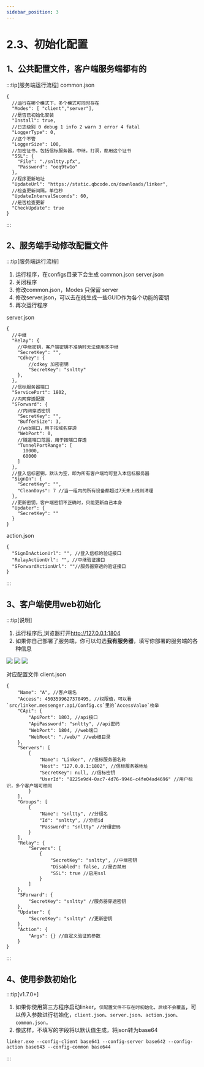 ```yaml
---
sidebar_position: 3
---
```


# 2.3、初始化配置

## 1、公共配置文件，客户端服务端都有的

:::tip[服务端运行流程]
common.json
```
{
  //运行在哪个模式下，多个模式可同时存在
  "Modes": [ "client","server"],
  //是否已初始化安装
  "Install": true,
  //日志级别 0 debug 1 info 2 warn 3 error 4 fatal
  "LoggerType": 0,
  //这个不管
  "LoggerSize": 100,
  //加密证书，包括信标服务器，中继，打洞，都用这个证书
  "SSL": {
    "File": "./snltty.pfx",
    "Password": "oeq9tw1o"
  },
  //程序更新地址
  "UpdateUrl": "https://static.qbcode.cn/downloads/linker",
  //检查更新间隔，单位秒
  "UpdateIntervalSeconds": 60,
  //是否检查更新
  "CheckUpdate": true
}
```
:::

## 2、服务端手动修改配置文件

:::tip[服务端运行流程]
1. 运行程序，在configs目录下会生成 common.json server.json
2. 关闭程序
3. 修改common.json，Modes 只保留 server
4. 修改server.json，可以去在线生成一些GUID作为各个功能的密钥
5. 再次运行程序

server.json
```
{
  //中继
  "Relay": {
    //中继密钥，客户端密钥不准确时无法使用本中继
    "SecretKey": "",
    "Cdkey": {
        //cdkey 加密密钥
        "SecretKey": "snltty"
    },
  },
  //信标服务器端口
  "ServicePort": 1802,
  //内网穿透配置
  "SForward": {
    //内网穿透密钥
    "SecretKey": "",
    "BufferSize": 3,
    //web端口，用于按域名穿透
    "WebPort": 0,
    //隧道端口范围，用于按端口穿透
    "TunnelPortRange": [
      10000,
      60000
    ]
  },
  //登入信标密钥，默认为空，即为所有客户端均可登入本信标服务器
  "SignIn": {
    "SecretKey": "",
    "CleanDays": 7 //当一组内的所有设备都超过7天未上线则清理
  },
  //更新密钥，客户端密钥不正确时，只能更新自己本身
  "Updater": {
    "SecretKey": ""
  }
}
```
action.json
```
{
  "SignInActionUrl": "", //登入信标的验证接口
  "RelayActionUrl": "", //中继验证接口
  "SForwardActionUrl": ""//服务器穿透的验证接口
}
```
:::

## 3、客户端使用web初始化

:::tip[说明]
1. 运行程序后,浏览器打开<a href="http://127.0.0.1:1804" target="_blank">http://127.0.0.1:1804</a>
2. 如果你自己部署了服务端，你可以勾选**我有服务器**，填写你部署的服务端的各种信息

![](./img/mode.png)
![](./img/client.png)
![](./img/save.png)

对应配置文件 client.json
```
{
    "Name": "A", //客户端名
    "Access": 4503599627370495, //权限值，可以看`src/linker.messenger.api/Config.cs`里的`AccessValue`枚举
    "CApi": {
        "ApiPort": 1803, //api接口
        "ApiPassword": "snltty", //api密码
        "WebPort": 1804, //web端口
        "WebRoot": "./web/" //web根目录
    },
    "Servers": [
        {
            "Name": "Linker", //信标服务器名称
            "Host": "127.0.0.1:1802", //信标服务器地址
            "SecretKey": null, //信标密钥
            "UserId": "8225e9d4-0ac7-4d76-9946-c4fe04ad4696" //用户标识，多个客户端可相同
        }
    ],
    "Groups": [
        {
            "Name": "snltty", //分组名
            "Id": "snltty", //分组id
            "Password": "snltty" //分组密码
        }
    ],
    "Relay": {
        "Servers": [
            {
                "SecretKey": "snltty", //中继密钥
                "Disabled": false, //是否禁用
                "SSL": true //启用ssl
            }
        ]
    },
    "SForward": {
        "SecretKey": "snltty" //服务器穿透密钥
    },
    "Updater": {
        "SecretKey": "snltty" //更新密钥
    },
    "Action": {
        "Args": {} //自定义验证的参数
    }
}
```
:::


## 4、使用参数初始化

:::tip[v1.7.0+]
1. 如果你使用第三方程序启动linker，`仅配置文件不存在时初始化，后续不会覆盖`，可以传入参数进行初始化，`client.json`、`server.json`、`action.json`、`common.json`，
2. 像这样，不填写的字段将以默认值生成，将json转为base64
```
linker.exe --config-client base641 --config-server base642 --config-action base643 --config-common base644
```
:::

